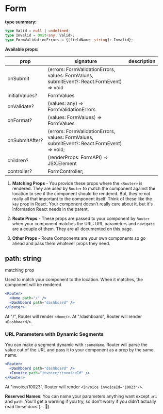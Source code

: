 # Form

**type summary:**

```typescript
type Valid = null | undefined;
type Invalid = Omit<any, Valid>;
type FormValidationErrors = {[fieldName: string]: Invalid};
```

**Available props:**

| prop           | signature | description | 
| -------------- | --- | --- |
| onSubmit       | (errors: FormValidationErrors, values: FormValues, submitEvent?: React.FormEvent<any>) => void |
| initialValues? | FormValues | 
| onValidate?    | (values: any) => FormValidationErrors |
| onFormat?      | (values: FormValues) => FormValues | 
| onSubmitAfter? | (errors: FormValidationErrors, values: FormValues, submitEvent?: React.FormEvent<any>) => void; |
| children?      | (renderProps: FormAPI) => JSX.Element |
| controller?    | FormController;|


1. **Matching Props** - You provide these props where the `<Router>` is rendered. They are used by `Router` to match the component against the location to see if the component should be rendered. But, they're not really all that important to the component itself. Think of these like the `key` prop in React. Your component doesn't really care about it, but it's information React needs in the parent.

2. **Route Props** - These props are passed to your component by `Router` when your component matches the URL: URL parameters and `navigate` are a couple of them. They are all documented on this page.

3. **Other Props** - Route Components are your own components so go ahead and pass them whatever props they need.

## path: string

<p class="category">matching prop</p>

Used to match your component to the location. When it matches, the component will be rendered.

```jsx
<Router>
  <Home path="/" />
  <Dashboard path="dashboard" />
</Router>
```

At "/", Router will render `<Home/>`. At "/dashboard", Router will render `<Dashboard/>`.

### URL Parameters with Dynamic Segments

You can make a segment dynamic with `:someName`. Router will parse the value out of the URL and pass it to your component as a prop by the same name.

```jsx
<Router>
  <Dashboard path="dashboard" />
  <Invoice path="invoice/:invoiceId" />
</Router>
```

At "invoice/10023", Router will render `<Invoice invoiceId="10023"/>`.

**Reserved Names**: You can name your parameters anything want except `uri` and `path`. You'll get a warning if you try, so don’t worry if you didn’t actually read these docs (... 🤔).

